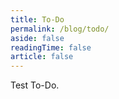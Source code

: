 ```yaml
---
title: To-Do
permalink: /blog/todo/
aside: false
readingTime: false
article: false
---
```


Test To-Do.

